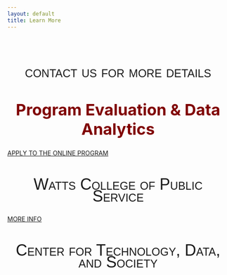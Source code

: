 ```yaml
---
layout: default
title: Learn More
---
```


<style>
h2 {
font-family: "Century Gothic", CenturyGothic, AppleGothic, sans-serif; 
  font-size: 36px; 
  font-style: normal; 
  font-variant: small-caps; 
  font-weight: 100;
  line-height: 26.4px;
  text-align: center;
}
h1 { 
  font-size: 36px;  
  color: maroon;
  text-align: center;
}
img {
  display: block;
  margin-left: auto;
  margin-right: auto;
}
.uk-button{
   align: middle;
 }
 </style>
 

 
 <br>



## contact us for more details


# Program Evaluation & Data Analytics

<a class="uk-button uk-button-primary" href="https://asuonline.asu.edu/online-degree-programs/graduate/program-evaluation-and-data-analytics-ms/">APPLY TO THE ONLINE PROGRAM</a>

## Watts College of Public Service

<a class="uk-button uk-button-danger" href="https://publicservice.asu.edu/programs/ms/program-evaluation-and-data-analytics-ms">MORE INFO</a>

## Center for Technology, Data, and Society


<br>
